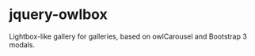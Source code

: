 jquery-owlbox
=============

Lightbox-like gallery for galleries, based on owlCarousel and Bootstrap 3 modals.
